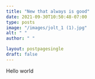 ```yaml
---
title: "New that always is good"
date: 2021-09-30T10:50:48-07:00
type: posts
image: "/images/jolt_1 (1).jpg"
alt: " "
author: " "

layout: postpagesingle
draft: false
---
```


Hello world
